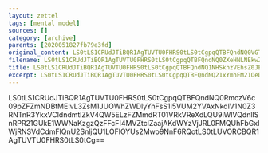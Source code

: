 ```yaml
---
layout: zettel
tags: [mental model]
sources: []
category: [archive]
parents: [2020051827fb79e3fd]
original_content: LS0tLS1CRUdJTiBQR1AgTUVTU0FHRS0tLS0tCgpqQTBFQndNQ0VGTjdmTWJ0aHByNDBzQU1BWUhRL016SHNvNUlyOG9yZVNrdCtEc01oOThEMm5mV1hLWnpTUlptCksxWStrYjVoMHd4V1VaSFIzZi9QY2xEZTVNV1NQL05WZ1ZWaWdFVzBQNkNENkhyOXB6TUhXQ09LWG8rVTNTSHUKZzYvNjV3MUdXdmZCTHMydFNsSEpRUk9RdkRqbHJhUDBZRmI1eVpERUJyc0Z1ZW9pUTN5eUljb2xtYzN1MVFFQgo1K2orQ0pxbTdDL2NjdGc3dUJ2bnRFYzlJSFlPa09WSHVGTVVEcXJ5QXJBdW5WWGRFWWxzL0w5K2ZaalVnZCtaClRydFF2UTVGclNSU1pMakpNMG9JTSs1dXRqS21nZ3Mvcng5UXZIVjQKPVhsZUUKLS0tLS1FTkQgUEdQIE1FU1NBR0UtLS0tLQo=
filename: LS0tLS1CRUdJTiBQR1AgTUVTU0FHRS0tLS0tCgpqQTBFQndNQ0ZXeHNLNEkwZDMvNDBsUUJtR215R0Y1TE5rbTdNSnVEekhBL3ZRQ3dqejhkNEdvaWg5YTY1eXF3ClhKYS9pcEJaa2JoZUpXQ3R6ejVtWDVzbGVIdWdaaVNYTithMVEveDc4eVA5OXpBYmhaNVFJSTh2ekpTWUt6SSsKVVNnNnE5cz0KPVYwWjcKLS0tLS1FTkQgUEdQIE1FU1NBR0UtLS0tLQo=
title: LS0tLS1CRUdJTiBQR1AgTUVTU0FHRS0tLS0tCgpqQTBFQndNQ1NHSkhzVEhsZ0JENDBrWUJuV3JQeHNVdk9KenB3WmNXdmVzRHJzRmFGMTBMczZjbzVvNENvUVhDCjR4VVJZWjRoT3BMTDRlaktSR25WQTB2YXdwYm9GNXpFdlZKR2JkbFBGRER4OWdRSFYrWEEKPWxib2cKLS0tLS1FTkQgUEdQIE1FU1NBR0UtLS0tLQo=
excerpt: LS0tLS1CRUdJTiBQR1AgTUVTU0FHRS0tLS0tCgpqQTBFQndNQ21xYmhEM21OeDAvNDBrVUJvVDA0MG4yTlBUT2JYWjZUT1ZxUmt1anppM0ZoUWk4Y2swZkpWVUNQCkpZako3YW1WWUZIa00zVllVM1Jub09oSjBBNGZvV1FXY3ZTTStwS1MreTlDTHNZNllkWT0KPVNQSEQKLS0tLS1FTkQgUEdQIE1FU1NBR0UtLS0tLQo=
---
```


LS0tLS1CRUdJTiBQR1AgTUVTU0FHRS0tLS0tCgpqQTBFQndNQ0RmczV6c09pZFZmNDBtMEIvL3ZsM1JUOWhZWDlyYnFsS1I5VUM2YVAxNkdlV1N0Z3RNTnR3YkxVCldndmtlZkV4QW5ELzFZMmdRT01VRkVReXdLQU9iWlVQdnlISnRPR21GUkE1WWNaKzgzQzFFcFI4MVZtclZaajAKdWYzVjJRL0FMQUhFbGxIWjRNSVdCdmFlQnU2SnljQU1LOFlOYUs2Mwo9NnF6RQotLS0tLUVORCBQR1AgTUVTU0FHRS0tLS0tCg==
